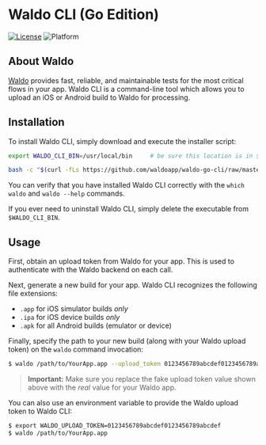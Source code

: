 # Waldo CLI (Go Edition)

[![License](https://img.shields.io/badge/license-MIT-000000.svg?style=flat)][license]
![Platform](https://img.shields.io/badge/platform-Linux%20|%20macOS%20|%20Windows-lightgrey.svg?style=flat)

## About Waldo

[Waldo](https://www.waldo.io) provides fast, reliable, and maintainable tests
for the most critical flows in your app. Waldo CLI is a command-line tool which
allows you to upload an iOS or Android build to Waldo for processing.

## Installation

To install Waldo CLI, simply download and execute the installer script:

```bash
export WALDO_CLI_BIN=/usr/local/bin     # be sure this location is in $PATH

bash -c "$(curl -fLs https://github.com/waldoapp/waldo-go-cli/raw/master/install-waldo.sh)"
```

You can verify that you have installed Waldo CLI correctly with the `which
waldo` and `waldo --help` commands.

If you ever need to uninstall Waldo CLI, simply delete the executable from
`$WALDO_CLI_BIN`.

## Usage

First, obtain an upload token from Waldo for your app. This is used to
authenticate with the Waldo backend on each call.

Next, generate a new build for your app. Waldo CLI recognizes the following
file extensions:

- `.app` for iOS simulator builds _only_
- `.ipa` for iOS device builds _only_
- `.apk` for all Android builds (emulator or device)

Finally, specify the path to your new build (along with your Waldo upload
token) on the `waldo` command invocation:

```bash
$ waldo /path/to/YourApp.app --upload_token 0123456789abcdef0123456789abcdef
```

> **Important:** Make sure you replace the fake upload token value shown above
> with the _real_ value for your Waldo app.

You can also use an environment variable to provide the Waldo upload token to
Waldo CLI:

```bash
$ export WALDO_UPLOAD_TOKEN=0123456789abcdef0123456789abcdef
$ waldo /path/to/YourApp.app
```

[license]:  https://github.com/waldoapp/waldo-go-cli/blob/master/LICENSE
